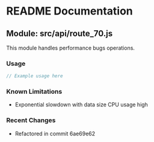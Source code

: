 # README Documentation

## Module: src/api/route_70.js

This module handles performance bugs operations.

### Usage

```javascript
// Example usage here
```

### Known Limitations

- Exponential slowdown with data size CPU usage high

### Recent Changes

- Refactored in commit 6ae69e62
